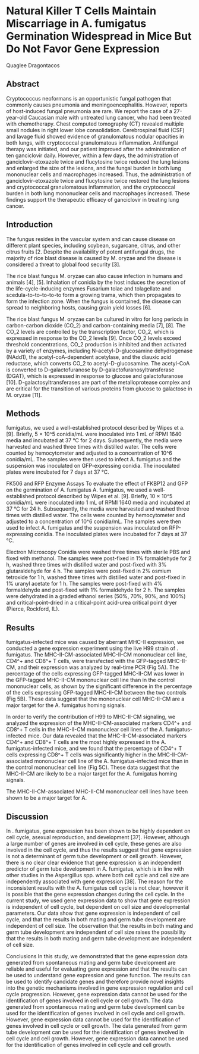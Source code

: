 # Natural Killer T Cells Maintain Miscarriage in A. fumigatus Germination Widespread in Mice But Do Not Favor Gene Expression
Quaglee Dragontacos


## Abstract
Cryptococcus neoformans is an opportunistic fungal pathogen that commonly causes pneumonia and meningoencephalitis. However, reports of host-induced fungal pneumonia are rare. We report the case of a 27-year-old Caucasian male with untreated lung cancer, who had been treated with chemotherapy. Chest computed tomography (CT) revealed multiple small nodules in right lower lobe consolidation. Cerebrospinal fluid (CSF) and lavage fluid showed evidence of granulomatous nodular opacities in both lungs, with cryptococcal granulomatous inflammation. Antifungal therapy was initiated, and our patient improved after the administration of ten ganciclovir daily. However, within a few days, the administration of ganciclovir-etoxazole twice and flucytosine twice reduced the lung lesions and enlarged the size of the lesions, and the fungal burden in both lung mononuclear cells and macrophages increased. Thus, the administration of ganciclovir-etoxazole twice and flucytosine twice restored the lung lesions and cryptococcal granulomatous inflammation, and the cryptococcal burden in both lung mononuclear cells and macrophages increased. These findings support the therapeutic efficacy of ganciclovir in treating lung cancer.


## Introduction
The fungus resides in the vascular system and can cause disease on different plant species, including soybean, sugarcane, citrus, and other citrus fruits [2. Despite the availability of potent antifungal drugs, the majority of rice blast disease is caused by M. oryzae and the disease is considered a threat to global food security [3].

The rice blast fungus M. oryzae can also cause infection in humans and animals [4], [5]. Inhalation of conidia by the host induces the secretion of the life-cycle-inducing enzymes Fusarium tolae and tolagellate and scedula-to-to-to-to-to form a growing trama, which then propagates to form the infection zone. When the fungus is contained, the disease can spread to neighboring hosts, causing grain yield losses [6].

The rice blast fungus M. oryzae can be cultured in vitro for long periods in carbon-carbon dioxide (CO_2) and carbon-containing media [7], [8]. The CO_2 levels are controlled by the transcription factor, CO_2, which is expressed in response to the CO_2 levels [9]. Once CO_2 levels exceed threshold concentrations, CO_2 production is inhibited and then activated by a variety of enzymes, including N-acetyl-D-glucosamine dehydrogenase (NAdd1), the acetyl-coA-dependent acetylase, and the diauxic acid reductase, which converts CO_2 to acetyl-D-glucosamine. The acetyl-CoA is converted to D-galactofuranose by D-galactofuranosyltransferase (DGAT), which is expressed in response to glucose and galactofuranose [10]. D-galactosyltransferases are part of the metalloprotease complex and are critical for the transition of various proteins from glucose to galactose in M. oryzae [11].


## Methods
fumigatus, we used a well-established protocol described by Wipes et a. [9]. Briefly, 5 × 10^5 conidia/mL were inoculated into 1 mL of RPMI 1640 media and incubated at 37 °C for 2 days. Subsequently, the media were harvested and washed three times with distilled water. The cells were counted by hemocytometer and adjusted to a concentration of 10^6 conidia/mL. The samples were then used to infect A. fumigatus and the suspension was inoculated on GFP-expressing conidia. The inoculated plates were incubated for 7 days at 37 °C.

FK506 and RFP Enzyme Assays
To evaluate the effect of FKBP12 and GFP on the germination of A. fumigatus A. fumigatus, we used a well-established protocol described by Wipes et al. [9]. Briefly, 10 × 10^5 conidia/mL were inoculated into 1 mL of RPMI 1640 media and incubated at 37 °C for 24 h. Subsequently, the media were harvested and washed three times with distilled water. The cells were counted by hemocytometer and adjusted to a concentration of 10^6 conidia/mL. The samples were then used to infect A. fumigatus and the suspension was inoculated on RFP-expressing conidia. The inoculated plates were incubated for 7 days at 37 °C.

Electron Microscopy
Conidia were washed three times with sterile PBS and fixed with methanol. The samples were post-fixed in 1% formaldehyde for 2 h, washed three times with distilled water and post-fixed with 3% glutaraldehyde for 4 h. The samples were post-fixed in 2% osmium tetroxide for 1 h, washed three times with distilled water and post-fixed in 1% uranyl acetate for 1 h. The samples were post-fixed with 4% formaldehyde and post-fixed with 1% formaldehyde for 2 h. The samples were dehydrated in a graded ethanol series (50%, 70%, 90%, and 100%) and critical-point-dried in a critical-point acid-urea critical point dryer (Pierce, Rockford, IL).


## Results
fumigatus-infected mice was caused by aberrant MHC-II expression, we conducted a gene expression experiment using the live H99 strain of . fumigatus. The MHC-II-CM-associated MHC-II-CM mononuclear cell line, CD4^+ and CD8^+ T cells, were transfected with the GFP-tagged MHC-II-CM, and their expression was analyzed by real-time PCR (Fig 5A). The percentage of the cells expressing GFP-tagged MHC-II-CM was lower in the GFP-tagged MHC-II-CM mononuclear cell line than in the control mononuclear cells, as shown by the significant difference in the percentage of the cells expressing GFP-tagged MHC-II-CM between the two controls (Fig 5B). These data suggest that the mononuclear cell MHC-II-CM are a major target for the A. fumigatus homing signals.

In order to verify the contribution of H99 to MHC-II-CM signaling, we analyzed the expression of the MHC-II-CM-associated markers CD4^+ and CD8^+ T cells in the MHC-II-CM mononuclear cell lines of the A. fumigatus-infected mice. Our data revealed that the MHC-II-CM-associated markers CD4^+ and CD8^+ T cells are the most highly expressed in the A. fumigatus-infected mice, and we found that the percentage of CD4^+ T cells expressing CD8^+ T cells was significantly higher in the MHC-II-CM-associated mononuclear cell line of the A. fumigatus-infected mice than in the control mononuclear cell line (Fig 5C). These data suggest that the MHC-II-CM are likely to be a major target for the A. fumigatus homing signals.

The MHC-II-CM-associated MHC-II-CM mononuclear cell lines have been shown to be a major target for A.


## Discussion
In . fumigatus, gene expression has been shown to be highly dependent on cell cycle, asexual reproduction, and development [37]. However, although a large number of genes are involved in cell cycle, these genes are also involved in the cell cycle, and thus the results suggest that gene expression is not a determinant of germ tube development or cell growth. However, there is no clear clear evidence that gene expression is an independent predictor of germ tube development in A. fumigatus, which is in line with other studies in the Aspergillus spp. where both cell cycle and cell size are independently associated with gene expression [38]. The reason for the inconsistent results with the A. fumigatus cell cycle is not clear, however it is possible that the gene expression changes during the cell cycle. In the current study, we used gene expression data to show that gene expression is independent of cell cycle, but dependent on cell size and developmental parameters. Our data show that gene expression is independent of cell cycle, and that the results in both mating and germ tube development are independent of cell size. The observation that the results in both mating and germ tube development are independent of cell size raises the possibility that the results in both mating and germ tube development are independent of cell size.

Conclusions
In this study, we demonstrated that the gene expression data generated from spontaneous mating and germ tube development are reliable and useful for evaluating gene expression and that the results can be used to understand gene expression and gene function. The results can be used to identify candidate genes and therefore provide novel insights into the genetic mechanisms involved in gene expression regulation and cell cycle progression. However, gene expression data cannot be used for the identification of genes involved in cell cycle or cell growth. The data generated from spontaneous mating and germ tube development can be used for the identification of genes involved in cell cycle and cell growth. However, gene expression data cannot be used for the identification of genes involved in cell cycle or cell growth. The data generated from germ tube development can be used for the identification of genes involved in cell cycle and cell growth. However, gene expression data cannot be used for the identification of genes involved in cell cycle and cell growth.
